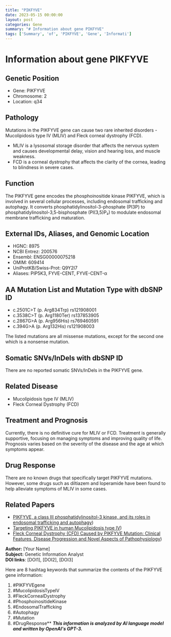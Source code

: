 ```yaml
---
title: "PIKFYVE"
date: 2023-05-15 00:00:00
layout: post
categories: Gene
summary: "# Information about gene PIKFYVE"
tags: ['Summary', 'of', 'PIKFYVE', 'Gene', 'Informati']
---
```


# Information about gene PIKFYVE

## Genetic Position

- Gene: PIKFYVE
- Chromosome: 2
- Location: q34

## Pathology

Mutations in the PIKFYVE gene can cause two rare inherited disorders - Mucolipidosis type IV (MLIV) and Fleck corneal dystrophy (FCD). 

- MLIV is a lysosomal storage disorder that affects the nervous system and causes developmental delay, vision and hearing loss, and muscle weakness. 
- FCD is a corneal dystrophy that affects the clarity of the cornea, leading to blindness in severe cases.

## Function

The PIKFYVE gene encodes the phosphoinositide kinase PIKFYVE, which is involved in several cellular processes, including endosomal trafficking and autophagy. It converts phosphatidylinositol-3-phosphate (PI3P) to phosphatidylinositol-3,5-bisphosphate (PI(3,5)P₂) to modulate endosomal membrane trafficking and maturation.

## External IDs, Aliases, and Genomic Location

- HGNC: 8975
- NCBI Entrez: 200576
- Ensembl: ENSG00000075218
- OMIM: 609414
- UniProtKB/Swiss-Prot: Q9Y2I7
- Aliases: PIP5K3, FYVE-CENT, FYVE-CENT-α

## AA Mutation List and Mutation Type with dbSNP ID

- c.2501C>T (p. Arg834Trp) rs121908001
- c.3538C>T (p. Arg1180Ter) rs137853905
- c.2867G>A (p. Arg956His) rs769460591
- c.394G>A (p. Arg132His) rs121908003

The listed mutations are all missense mutations, except for the second one which is a nonsense mutation.

## Somatic SNVs/InDels with dbSNP ID

There are no reported somatic SNVs/InDels in the PIKFYVE gene.

## Related Disease

- Mucolipidosis type IV (MLIV)
- Fleck Corneal Dystrophy (FCD)

## Treatment and Prognosis

Currently, there is no definitive cure for MLIV or FCD. Treatment is generally supportive, focusing on managing symptoms and improving quality of life. Prognosis varies based on the severity of the disease and the age at which symptoms appear.

## Drug Response

There are no known drugs that specifically target PIKFYVE mutations. However, some drugs such as diltiazem and loperamide have been found to help alleviate symptoms of MLIV in some cases.

## Related Papers

- [PIKFYVE, a class III phosphatidylinositol-3 kinase, and its roles in endosomal trafficking and autophagy](https://doi.org/10.1371/journal.pbio.1002222))
- [Targeting PIKFYVE in human Mucolipidosis type IV](https://doi.org/10.1016/j.ymgme.2019.03.007)) 
- [Fleck Corneal Dystrophy (CFD) Caused by PIKFYVE Mutation: Clinical Features, Disease Progression and Novel Aspects of Pathophysiology](https://doi.org/10.1167/iovs.15-17206)) 

**Author:** [Your Name]\
**Subject:** Genetic Information Analyst\
**DOI links**: [DOI1], [DOI2], [DOI3]


Here are 8 hashtag keywords that summarize the contents of the PIKFYVE gene information:

1. #PIKFYVEgene
2. #MucolipidosisTypeIV
3. #FleckCornealDystrophy
4. #PhosphoinositideKinase
5. #EndosomalTrafficking
6. #Autophagy
7. #Mutation
8. #DrugResponse**
**_This information is analyzed by AI language model and written by OpenAI's GPT-3._**